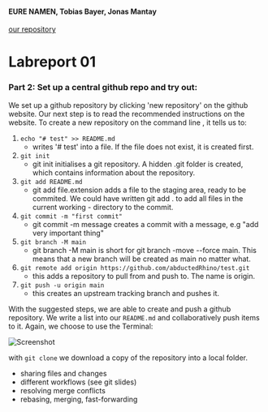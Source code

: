 #### EURE NAMEN, Tobias Bayer, Jonas Mantay

[our repository](https://github.com/mantayjon/info03_lab01)

# Labreport 01

### Part 2: Set up a central github repo and try out:	

We set up a github repository by clicking 'new repository' on the github website.
Our next step is to read the recommended instructions on the website. To create a new repository on the command line , it tells us to:

1. `echo "# test" >> README.md`
    - writes '# test' into a file. If the file does not exist, it is created first.
2. `git init`
    - git init initialises a git repository. A hidden .git folder is created, which contains information about the repository.
3. `git add README.md`
    - git add file.extension adds a file to the staging area, ready to be commited. We could have written git add . to add all files in the current working     - directory to the commit.
4. `git commit -m "first commit"`
    - git commit -m message creates a commit with a message, e.g "add very important thing"
5. `git branch -M main`
    - git branch -M main is short for git branch -move --force main. This means that a new branch will be created as main no matter what.
6. `git remote add origin https://github.com/abductedRhino/test.git`
    - this adds a repository to pull from and push to. The name is origin.
7. `git push -u origin main`
    - this creates an upstream tracking branch and pushes it.
    
With the suggested steps, we are able to create and push a github repository. We write a list into our `README.md` and collaboratively push items to it. Again, we choose to use the Terminal: 

![Screenshot](https://github.com/mantayjon/info03_lab01.git/main/pics/screenshot_from_2023-04-16_19-42-12.png)

with `git clone` we download a copy of the repository into a local folder.

* sharing files and changes
* different workflows (see git slides)
* resolving merge conflicts
* rebasing, merging, fast-forwarding

